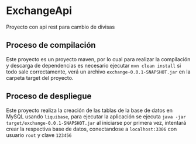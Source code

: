 # ExchangeApi
Proyecto con api rest para cambio de divisas

## Proceso de compilación

Este proyecto es un proyecto maven, por lo cual para realizar la compilación y descarga de dependencias es necesario ejecutar `mvn clean install`
si todo sale correctamente, verá un archivo `exchange-0.0.1-SNAPSHOT.jar` en la carpeta target del proyecto.

## Proceso de despliegue

Este proyecto realiza la creación de las tablas de la base de datos en MySQL usando `liquibase`, para ejecutar la aplicación se ejecuta
`java -jar target/exchange-0.0.1-SNAPSHOT.jar` al iniciarse por primera vez, intentará crear la respectiva base de datos,
conectandose a `localhost:3306` con usuario `root` y clave `123456`